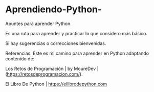 # Aprendiendo-Python-
Apuntes para aprender Python.

Es una ruta para aprender y practicar lo que considero más básico.

Si hay sugerencias o correcciones bienvenidas.

Referencias:
Este es mi camino para aprender en Python adaptando contenido de:

Los Retos de Programación | by MoureDev | (https://retosdeprogramacion.com/).

El Libro De Python | https://ellibrodepython.com
